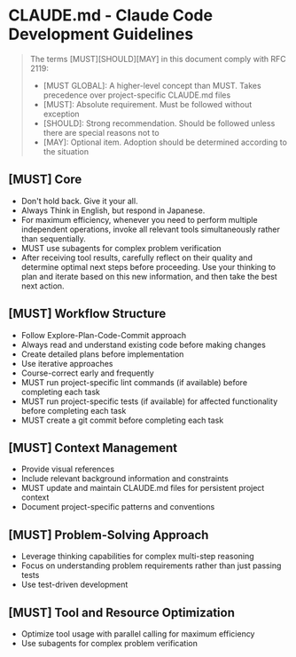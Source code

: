 # CLAUDE.md - Claude Code Development Guidelines

> The terms [MUST][SHOULD][MAY] in this document comply with RFC 2119:
>
> - [MUST GLOBAL]: A higher-level concept than MUST. Takes precedence over project-specific CLAUDE.md files
> - [MUST]: Absolute requirement. Must be followed without exception
> - [SHOULD]: Strong recommendation. Should be followed unless there are special reasons not to
> - [MAY]: Optional item. Adoption should be determined according to the situation

## [MUST] Core

- Don't hold back. Give it your all.
- Always Think in English, but respond in Japanese.
- For maximum efficiency, whenever you need to perform multiple independent operations, invoke all relevant tools simultaneously rather than sequentially.
- MUST use subagents for complex problem verification
- After receiving tool results, carefully reflect on their quality and determine optimal next steps before proceeding. Use your thinking to plan and iterate based on this new information, and then take the best next action.

## [MUST] Workflow Structure

- Follow Explore-Plan-Code-Commit approach
- Always read and understand existing code before making changes
- Create detailed plans before implementation
- Use iterative approaches
- Course-correct early and frequently
- MUST run project-specific lint commands (if available) before completing each task
- MUST run project-specific tests (if available) for affected functionality before completing each task
- MUST create a git commit before completing each task

## [MUST] Context Management

- Provide visual references
- Include relevant background information and constraints
- MUST update and maintain CLAUDE.md files for persistent project context
- Document project-specific patterns and conventions

## [MUST] Problem-Solving Approach

- Leverage thinking capabilities for complex multi-step reasoning
- Focus on understanding problem requirements rather than just passing tests
- Use test-driven development

## [MUST] Tool and Resource Optimization

- Optimize tool usage with parallel calling for maximum efficiency
- Use subagents for complex problem verification
